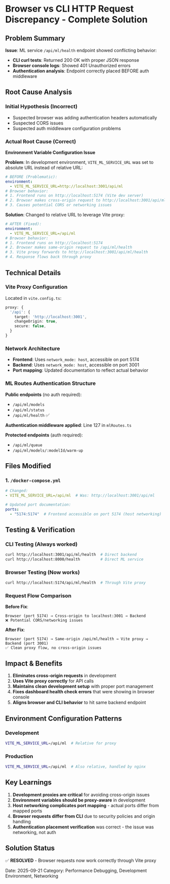 # Browser vs CLI HTTP Request Discrepancy - Complete Solution

## Problem Summary

**Issue**: ML service `/api/ml/health` endpoint showed conflicting behavior:

- **CLI curl tests**: Returned 200 OK with proper JSON response
- **Browser console logs**: Showed 401 Unauthorized errors
- **Authentication analysis**: Endpoint correctly placed BEFORE auth middleware

## Root Cause Analysis

### Initial Hypothesis (Incorrect)

- Suspected browser was adding authentication headers automatically
- Suspected CORS issues
- Suspected auth middleware configuration problems

### Actual Root Cause (Correct)

**Environment Variable Configuration Issue**

**Problem**: In development environment, `VITE_ML_SERVICE_URL` was set to absolute URL instead of relative URL:

```yaml
# BEFORE (Problematic):
environment:
  - VITE_ML_SERVICE_URL=http://localhost:3001/api/ml
# Browser behavior:
# 1. Frontend runs on http://localhost:5174 (Vite dev server)
# 2. Browser makes cross-origin request to http://localhost:3001/api/ml/health
# 3. Causes potential CORS or networking issues
```

**Solution**: Changed to relative URL to leverage Vite proxy:

```yaml
# AFTER (Fixed):
environment:
  - VITE_ML_SERVICE_URL=/api/ml
# Browser behavior:
# 1. Frontend runs on http://localhost:5174
# 2. Browser makes same-origin request to /api/ml/health
# 3. Vite proxy forwards to http://localhost:3001/api/ml/health
# 4. Response flows back through proxy
```

## Technical Details

### Vite Proxy Configuration

Located in `vite.config.ts`:

```typescript
proxy: {
  '/api': {
    target: 'http://localhost:3001',
    changeOrigin: true,
    secure: false,
  }
}
```

### Network Architecture

- **Frontend**: Uses `network_mode: host`, accessible on port 5174
- **Backend**: Uses `network_mode: host`, accessible on port 3001
- **Port mapping**: Updated documentation to reflect actual behavior

### ML Routes Authentication Structure

**Public endpoints** (no auth required):

- `/api/ml/models`
- `/api/ml/status`
- `/api/ml/health` ✅

**Authentication middleware applied**: Line 127 in `mlRoutes.ts`

**Protected endpoints** (auth required):

- `/api/ml/queue`
- `/api/ml/models/:modelId/warm-up`

## Files Modified

### 1. `/docker-compose.yml`

```yaml
# Changed:
- VITE_ML_SERVICE_URL=/api/ml  # Was: http://localhost:3001/api/ml

# Updated port documentation:
ports:
  - "5174:5174"  # Frontend accessible on port 5174 (host networking)
```

## Testing & Verification

### CLI Testing (Always worked)

```bash
curl http://localhost:3001/api/ml/health  # Direct backend
curl http://localhost:8000/health         # Direct ML service
```

### Browser Testing (Now works)

```bash
curl http://localhost:5174/api/ml/health  # Through Vite proxy
```

### Request Flow Comparison

**Before Fix**:

```
Browser (port 5174) → Cross-origin to localhost:3001 → Backend
❌ Potential CORS/networking issues
```

**After Fix**:

```
Browser (port 5174) → Same-origin /api/ml/health → Vite proxy → Backend (port 3001)
✅ Clean proxy flow, no cross-origin issues
```

## Impact & Benefits

1. **Eliminates cross-origin requests** in development
2. **Uses Vite proxy correctly** for API calls
3. **Maintains clean development setup** with proper port management
4. **Fixes dashboard health check errors** that were showing in browser console
5. **Aligns browser and CLI behavior** to hit same backend endpoint

## Environment Configuration Patterns

### Development

```bash
VITE_ML_SERVICE_URL=/api/ml  # Relative for proxy
```

### Production

```bash
VITE_ML_SERVICE_URL=/api/ml  # Also relative, handled by nginx
```

## Key Learnings

1. **Development proxies are critical** for avoiding cross-origin issues
2. **Environment variables should be proxy-aware** in development
3. **Host networking complicates port mapping** - actual ports differ from mapped ports
4. **Browser requests differ from CLI** due to security policies and origin handling
5. **Authentication placement verification** was correct - the issue was networking, not auth

## Solution Status

✅ **RESOLVED** - Browser requests now work correctly through Vite proxy

Date: 2025-09-21
Category: Performance Debugging, Development Environment, Networking
